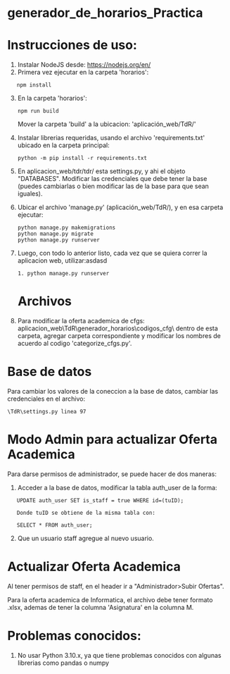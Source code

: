 # generador_de_horarios_Practica

# Instrucciones de uso:

1. Instalar NodeJS desde: https://nodejs.org/en/
2. Primera vez ejecutar en la carpeta 'horarios':
```
   npm install
```
3. En la carpeta 'horarios':
   ```
   npm run build
   ```
   Mover la carpeta 'build' a la ubicacion: 'aplicación_web/TdR/'

4. Instalar librerias requeridas, usando el archivo 'requirements.txt' ubicado en la carpeta principal:
   ```
   python -m pip install -r requirements.txt
   ```

5. En aplicacion_web/tdr/tdr/ esta settings.py, y ahi el objeto "DATABASES". Modificar las credenciales que debe tener la base (puedes cambiarlas o bien modificar las de la base para que sean iguales).

6. Ubicar el archivo 'manage.py' (aplicación_web/TdR/), y en esa carpeta ejecutar:
   ```
   python manage.py makemigrations
   python manage.py migrate
   python manage.py runserver
   ```
7. Luego, con todo lo anterior listo, cada vez que se quiera correr la aplicacion web, utilizar:asdasd

   ```
   1. python manage.py runserver
   ```

   # Archivos
8. Para modificar la oferta academica de cfgs: aplicacion_web\TdR\generador_horarios\codigos_cfg\ dentro de esta carpeta, agregar carpeta correspondiente y modificar los nombres de acuerdo al codigo 'categorize_cfgs.py'.

# Base de datos

Para cambiar los valores de la coneccion a la base de datos, cambiar las credenciales en el archivo:

    \TdR\settings.py linea 97

# Modo Admin para actualizar Oferta Academica

Para darse permisos de administrador, se puede hacer de dos maneras:

1. Acceder a la base de datos, modificar la tabla auth_user de la forma:
```
   UPDATE auth_user SET is_staff = true WHERE id=(tuID);

   Donde tuID se obtiene de la misma tabla con:

   SELECT * FROM auth_user;
   ```
2. Que un usuario staff agregue al nuevo usuario.

# Actualizar Oferta Academica

Al tener permisos de staff, en el header ir a "Administrador>Subir Ofertas".

Para la oferta academica de Informatica, el archivo debe tener formato .xlsx, ademas de tener la columna 'Asignatura' en la columna M.

# Problemas conocidos:

1. No usar Python 3.10.x, ya que tiene problemas conocidos con algunas librerias como pandas o numpy